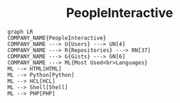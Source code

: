 <h1 align="center">PeopleInteractive</h1>

```mermaid
graph LR
COMPANY_NAME{PeopleInteractive}
COMPANY_NAME ---> U{Users} ---> UN[4]
COMPANY_NAME ---> R{Repositories} ---> RN[37]
COMPANY_NAME ---> G{Gists} ---> GN[6]
COMPANY_NAME ---> ML{Most Used<br>Languages}
ML --> HTML[HTML]
ML --> Python[Python]
ML --> HCL[HCL]
ML --> Shell[Shell]
ML --> PHP[PHP]
```
